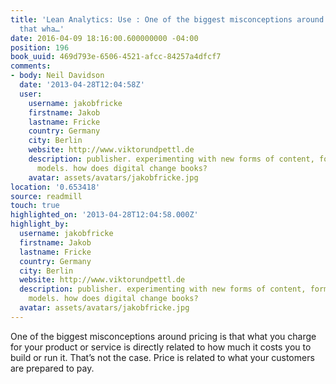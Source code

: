 ```yaml
---
title: 'Lean Analytics: Use : One of the biggest misconceptions around pricing is
  that wha…'
date: 2016-04-09 18:16:00.600000000 -04:00
position: 196
book_uuid: 469d793e-6506-4521-afcc-84257a4dfcf7
comments:
- body: Neil Davidson
  date: '2013-04-28T12:04:58Z'
  user:
    username: jakobfricke
    firstname: Jakob
    lastname: Fricke
    country: Germany
    city: Berlin
    website: http://www.viktorundpettl.de
    description: publisher. experimenting with new forms of content, formats and business
      models. how does digital change books?
    avatar: assets/avatars/jakobfricke.jpg
location: '0.653418'
source: readmill
touch: true
highlighted_on: '2013-04-28T12:04:58.000Z'
highlight_by:
  username: jakobfricke
  firstname: Jakob
  lastname: Fricke
  country: Germany
  city: Berlin
  website: http://www.viktorundpettl.de
  description: publisher. experimenting with new forms of content, formats and business
    models. how does digital change books?
  avatar: assets/avatars/jakobfricke.jpg
---
```


One of the biggest misconceptions around pricing is that what you charge for your product or service is directly related to how much it costs you to build or run it. That’s not the case. Price is related to what your customers are prepared to pay.